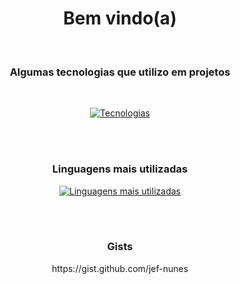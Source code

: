 <h1 align="center">Bem vindo(a)</h1><br>

<h3 align="center">Algumas tecnologias que utilizo em projetos</h3><br>

<div align="center">
  
[![Tecnologias](https://skillicons.dev/icons?i=java,spring,mysql,php,python,bash,html,css,js,react&theme=dark&perline=5)](https://github.com/jef-nunes?tab=repositories)

<br><br>

<h3 align="center">Linguagens mais utilizadas</h3>

[![Linguagens mais utilizadas](https://github-readme-stats.vercel.app/api/top-langs/?username=jef-nunes&layout=donut&hide=css,html&theme=blueberry&hide_border=true&hide_title=true)](https://github.com/jef-nunes?tab=repositories)

</div>



<br><br>

<h3 align="center">Gists</h3>
<p align="center">https://gist.github.com/jef-nunes</p>

<!--
**jef-nunes/jef-nunes** is a ✨ _special_ ✨ repository because its `README.md` (this file) appears on your GitHub profile.

Here are some ideas to get you started:

- 🔭 I’m currently working on ...
- 🌱 I’m currently learning ...
- 👯 I’m looking to collaborate on ...
- 🤔 I’m looking for help with ...
- 💬 Ask me about ...
- 📫 How to reach me: ...
- 😄 Pronouns: ...
- ⚡ Fun fact: ...
-->
